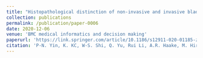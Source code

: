 ```yaml
---
title: "Histopathological distinction of non-invasive and invasive bladder cancers using machine learning approaches"
collection: publications
permalink: /publication/paper-0006
date: 2020-12-06
venue: 'BMC medical informatics and decision making'
paperurl: 'https://link.springer.com/article/10.1186/s12911-020-01185-z'
citation: 'P-N. Yin, K. KC, W-S. Shi, Q. Yu, Rui Li, A.R. Haake, M. Hiroshi, and F. Cui. (2020). &quot;Histopathological distinction of non-invasive and invasive bladder cancers using machine learning approaches.&quot; <i>BMC medical informatics and decision making</i>. 20(1).'
---
```


